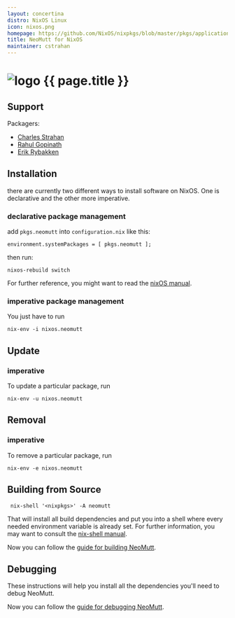 ```yaml
---
layout: concertina
distro: NixOS Linux
icon: nixos.png
homepage: https://github.com/NixOS/nixpkgs/blob/master/pkgs/applications/networking/mailreaders/neomutt/default.nix
title: NeoMutt for NixOS
maintainer: cstrahan
---
```


# ![logo](/images/distros/{{page.icon}}) {{ page.title }}

## Support <a class="offset" id="support"></a>

Packagers:

- [Charles Strahan](https://github.com/cstrahan)
- [Rahul Gopinath](https://github.com/vrthra)
- [Erik Rybakken](https://github.com/erikryb)

## Installation <a class="offset" id="install"></a>

there are currently two different ways to install software on NixOS. One is
declarative and the other more imperative.


### declarative package management

add `pkgs.neomutt` into `configuration.nix` like this:

```reply
environment.systemPackages = [ pkgs.neomutt ];
```

then run:

```
nixos-rebuild switch
```

For further reference, you might want to read the
[nixOS manual](http://nixos.org/nixos/manual/index.html#sec-declarative-package-mgmt).


### imperative package management

You just have to run

```
nix-env -i nixos.neomutt
```


## Update <a class="offset" id="update"></a>

### imperative

To update a particular package, run

```
nix-env -u nixos.neomutt
```

## Removal <a class="offset" id="remove"></a>

### imperative

To remove a particular package, run

```
nix-env -e nixos.neomutt
```

## Building from Source <a class="offset" id="build"></a>

```
 nix-shell '<nixpkgs>' -A neomutt
```

That will install all build dependencies and put you into a shell where every
needed environment variable is already set. For further information, you may
want to consult the
[nix-shell manual](http://nixos.org/nix/manual/#description-13).

Now you can follow the [guide for building NeoMutt](/dev/build).

## Debugging <a class="offset" id="debug"></a>

These instructions will help you install all the dependencies you'll need to
debug NeoMutt.


Now you can follow the [guide for debugging NeoMutt](/dev/debug).
